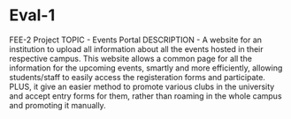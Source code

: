 # Eval-1
FEE-2 Project
TOPIC - Events Portal
DESCRIPTION - A website for an institution to upload all information about all the events hosted in their respective campus. This website allows a common page for all the information for the upcoming events, smartly and more efficiently, allowing students/staff to easily access the registeration forms and participate. PLUS, it give an easier method to promote various clubs in the university and accept entry forms for them, rather than roaming in the whole campus and promoting it manually.
